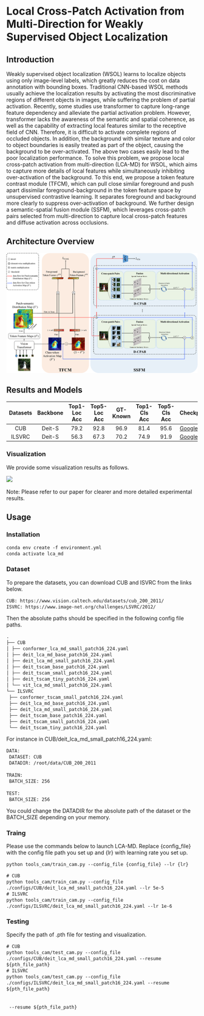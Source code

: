 # Local Cross-Patch Activation from Multi-Direction for Weakly Supervised Object Localization

## Introduction
Weakly supervised object localization (WSOL) learns to localize objects using only image-level labels, which greatly reduces the cost on data annotation with bounding boxes. Traditional CNN-based WSOL methods usually achieve the localization results by activating the most discriminative
regions of different objects in images, while suffering the problem of partial activation. Recently, some studies use transformer to capture long-range feature dependency and alleviate the partial activation problem. However, transformer lacks the awareness of the semantic and spatial
coherence, as well as the capability of extracting local features similar to the receptive field of CNN. Therefore, it is difficult to activate complete regions of occluded objects. In addition, the background with similar texture and color to object boundaries is easily treated as part
of the object, causing the background to be over-activated. The above two cases easily lead to the poor localization performance. To solve this problem, we propose local cross-patch activation from multi-direction (LCA-MD) for WSOL, which aims to capture more details of local features 
while simultaneously inhibiting over-activation of the background. To this end, we propose a token feature contrast module (TFCM), which can pull close similar foreground and push apart dissimilar foreground-background in the token feature space by unsupervised contrastive learning. It
separates foreground and background more clearly to suppress over-activation of background. We further design a semantic-spatial fusion module (SSFM), which leverages cross-patch pairs selected from multi-direction to capture local cross-patch features and diffuse activation across occlusions.

## Architecture Overview
![](./figures/overview.png)             

## Results and Models

| Datasets | Backbone | Top1-Loc Acc | Top5-Loc Acc | GT-Known | Top1-Cls Acc | Top5-Cls Acc |                       Checkpoints                                                                       |
|:--------:|:--------:|:------------:|:------------:|:--------:|:------------:|:------------:|:-------------------------------------------------------------------------------------------------------:| 
|   CUB    |  Deit-S  |     79.2     |     92.8     |   96.9   |     81.4     |     95.6     | [Google Drive](https://drive.google.com/drive/folders/1lstqS4qfnwWTn6pypyNt07s-cql7ZMkk?usp=share_link) |
|  ILSVRC  |  Deit-S  |     56.3     |     67.3     |   70.2   |     74.9     |     91.9     | [Google Drive](https://drive.google.com/drive/folders/1-eibe-Ckqha76eKhnSUceRKEu0Tdndrj?usp=share_link) |

### Visualization
We provide some visualization results as follows.

![](./figures/visualization.png)

Note: Please refer to our paper for clearer and more detailed experimental results.
## Usage

### Installation
```
conda env create -f environment.yml
conda activate lca_md
```
### Dataset
To prepare the datasets, you can download CUB and ISVRC from the links below. 
```
CUB: https://www.vision.caltech.edu/datasets/cub_200_2011/
ISVRC: https://www.image-net.org/challenges/LSVRC/2012/
```

Then the absolute paths should be specified in the following config file paths.
```
.
├── CUB
│ ├── conformer_lca_md_small_patch16_224.yaml
│ ├── deit_lca_md_base_patch16_224.yaml
│ ├── deit_lca_md_small_patch16_224.yaml
│ ├── deit_tscam_base_patch16_224.yaml
│ ├── deit_tscam_small_patch16_224.yaml
│ ├── deit_tscam_tiny_patch16_224.yaml
│ └── vit_lca_md_small_patch16_224.yaml
└── ILSVRC
 ├── conformer_tscam_small_patch16_224.yaml
 ├── deit_lca_md_base_patch16_224.yaml
 ├── deit_lca_md_small_patch16_224.yaml
 ├── deit_tscam_base_patch16_224.yaml
 ├── deit_tscam_small_patch16_224.yaml
 └── deit_tscam_tiny_patch16_224.yaml
```

For instance in CUB/deit_lca_md_small_patch16_224.yaml:
```
DATA:
 DATASET: CUB
 DATADIR: /root/data/CUB_200_2011

TRAIN:
 BATCH_SIZE: 256

TEST:
 BATCH_SIZE: 256
```
You could change the DATADIR for the absolute path of the dataset or the BATCH_SIZE depending on your memory.

### Traing
Please use the commands below to launch LCA-MD. Replace {config_file} with the config file path you set up and {lr} with learning rate you set up.
```
python tools_cam/train_cam.py --config_file {config_file} --lr {lr}
```
```
# CUB
python tools_cam/train_cam.py --config_file ./configs/CUB/deit_lca_md_small_patch16_224.yaml --lr 5e-5
# ILSVRC
python tools_cam/train_cam.py --config_file ./configs/ILSVRC/deit_lca_md_small_patch16_224.yaml --lr 1e-6
```


### Testing
Specify the path of .pth file for testing and visualization. 
```
# CUB
python tools_cam/test_cam.py --config_file ./configs/CUB/deit_lca_md_small_patch16_224.yaml --resume ${pth_file_path}
# ILSVRC
python tools_cam/test_cam.py --config_file ./configs/ILSVRC/deit_lca_md_small_patch16_224.yaml --resume ${pth_file_path}


 --resume ${pth_file_path}
```



